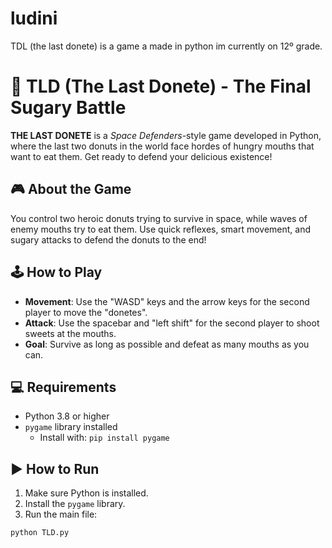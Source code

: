 # ludini
TDL (the last donete) is a game a made in python im currently on 12º grade.

# 🍩 TLD (The Last Donete) - The Final Sugary Battle

**THE LAST DONETE** is a *Space Defenders*-style game developed in Python, where the last two donuts in the world face hordes of hungry mouths that want to eat them. Get ready to defend your delicious existence!

## 🎮 About the Game

You control two heroic donuts trying to survive in space, while waves of enemy mouths try to eat them. Use quick reflexes, smart movement, and sugary attacks to defend the donuts to the end!

## 🕹️ How to Play

- **Movement**: Use the "WASD" keys and the arrow keys for the second player to move the "donetes".
- **Attack**: Use the spacebar and "left shift" for the second player to shoot sweets at the mouths.
- **Goal**: Survive as long as possible and defeat as many mouths as you can.

## 💻 Requirements

- Python 3.8 or higher
- `pygame` library installed  
  - Install with: `pip install pygame`

## ▶️ How to Run

1. Make sure Python is installed.
2. Install the `pygame` library.
3. Run the main file:

```bash
python TLD.py
